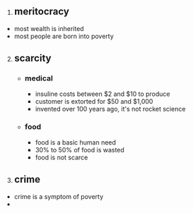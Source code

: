 
1. ## meritocracy
 - most wealth is inherited
 - most people are born into poverty

2. ## scarcity
   - ### medical
      - insuline costs between $2 and $10 to produce
      - customer is extorted for $50 and $1,000
      - invented over 100 years ago, it's not rocket science

   - ### food
     - food is a basic human need
     - 30% to 50% of food is wasted
     - food is not scarce

3. ## crime
  - crime is a symptom of poverty
  - 
  